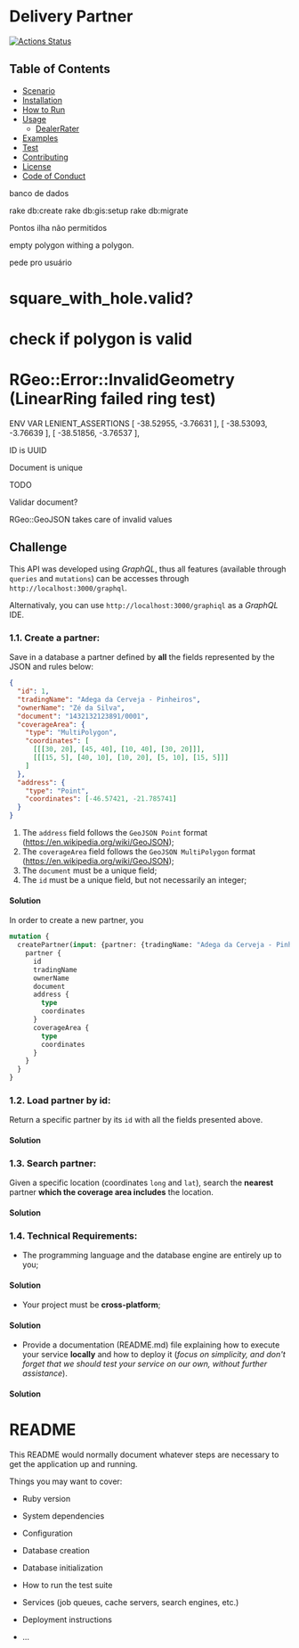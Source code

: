 # Delivery Partner

[![Actions Status](https://github.com/lucasfernand-es/DeliveryPartner/workflows/Ruby/badge.svg)](https://github.com/lucasfernand-es/DeliveryPartner/actions)

## Table of Contents
  - [Scenario](#scenario)
  - [Installation](#installation)
  - [How to Run](#how-to-run)
  - [Usage](#usage)
    - [DealerRater](#dealerrater)
  - [Examples](#examples)
  - [Test](#test)
  - [Contributing](#contributing)
  - [License](#license)
  - [Code of Conduct](#code-of-conduct)


banco de dados

rake db:create
rake db:gis:setup
rake db:migrate


Pontos ilha não permitidos

 empty polygon withing a polygon.

 pede pro usuário

# square_with_hole.valid?
# check if polygon is valid

# RGeo::Error::InvalidGeometry (LinearRing failed ring test)


 ENV VAR  LENIENT_ASSERTIONS
[
  -38.52955,
  -3.76631
],
[
  -38.53093,
  -3.76639
],
[
  -38.51856,
  -3.76537
],



ID is UUID

Document is unique

TODO 

Validar document?


RGeo::GeoJSON takes care of invalid values



## Challenge

This API was developed using  _GraphQL_, thus all features (available through `queries` and `mutations`) can be accesses through `http://localhost:3000/graphql`.


Alternativaly, you can use `http://localhost:3000/graphiql` as a _GraphQL_ IDE.

### 1.1. Create a partner:

Save in a database a partner defined by **all** the fields represented by the JSON and rules below:
```json
{
  "id": 1, 
  "tradingName": "Adega da Cerveja - Pinheiros",
  "ownerName": "Zé da Silva",
  "document": "1432132123891/0001",
  "coverageArea": { 
    "type": "MultiPolygon", 
    "coordinates": [
      [[[30, 20], [45, 40], [10, 40], [30, 20]]], 
      [[[15, 5], [40, 10], [10, 20], [5, 10], [15, 5]]]
    ]
  },
  "address": { 
    "type": "Point",
    "coordinates": [-46.57421, -21.785741]
  }
}
```

1. The `address` field follows the `GeoJSON Point` format (https://en.wikipedia.org/wiki/GeoJSON);
2. The `coverageArea` field follows the `GeoJSON MultiPolygon` format (https://en.wikipedia.org/wiki/GeoJSON);
3. The `document` must be a unique field;
4. The `id` must be a unique field, but not necessarily an integer;


#### Solution 

In order to create a new partner, you

```graphql
mutation {
  createPartner(input: {partner: {tradingName: "Adega da Cerveja - Pinheiros", ownerName: "Zé da Silva", document: "1432132123891/0001", coverageArea: {type: "MultiPolygon", coordinates: [[[[30, 20], [45, 40], [10, 40], [30, 20]]], [[[15, 5], [40, 10], [10, 20], [5, 10], [15, 5]]]]}, address: {type: "Point", coordinates: [-46.57421, -21.785741]}}}) {
    partner {
      id
      tradingName
      ownerName
      document
      address {
        type
        coordinates
      }
      coverageArea {
        type
        coordinates
      }
    }
  }
}
```


### 1.2. Load partner by id:
Return a specific partner by its `id` with all the fields presented above.
#### Solution
### 1.3. Search partner:
Given a specific location (coordinates `long` and `lat`), search the **nearest** partner **which the coverage area includes** the location.
#### Solution
### 1.4. Technical Requirements:
* The programming language and the database engine are entirely up to you;
#### Solution

* Your project must be **cross-platform**;
#### Solution

* Provide a documentation (README.md) file explaining how to execute your service **locally** and how to deploy it (*focus on simplicity, and don't forget that we should test your service on our own, without further assistance*).
#### Solution

# README

This README would normally document whatever steps are necessary to get the
application up and running.

Things you may want to cover:

* Ruby version

* System dependencies

* Configuration

* Database creation

* Database initialization

* How to run the test suite

* Services (job queues, cache servers, search engines, etc.)

* Deployment instructions

* ...
